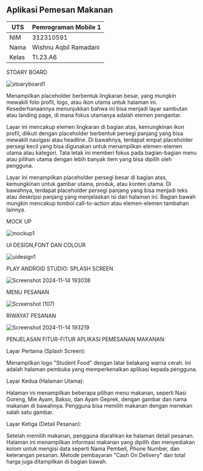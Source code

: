 ## Aplikasi Pemesan Makanan
| UTS  |  Pemrograman Mobile 1  
|-------|---------
| NIM   | 312310591
| Nama  | Wishnu Aqbil Ramadani
| Kelas | TI.23.A6

STOARY BOARD

![stoaryboard1](https://github.com/user-attachments/assets/eefb542f-48c5-4fce-94a8-07906a27d004)

Menampilkan placeholder berbentuk lingkaran besar, yang mungkin mewakili foto profil, logo, atau ikon utama untuk halaman ini.
Kesederhanaannya menunjukkan bahwa ini bisa menjadi layar sambutan atau landing page, di mana fokus utamanya adalah elemen pengantar.

Layar ini mencakup elemen lingkaran di bagian atas, kemungkinan ikon profil, diikuti dengan placeholder berbentuk persegi panjang yang bisa mewakili navigasi atau headline.
Di bawahnya, terdapat empat placeholder persegi kecil yang bisa digunakan untuk menampilkan elemen-elemen utama atau kategori. Tata letak ini memberi fokus pada bagian-bagian menu atau pilihan utama dengan lebih banyak item yang bisa dipilih oleh pengguna.

Layar ini menampilkan placeholder persegi besar di bagian atas, kemungkinan untuk gambar utama, produk, atau konten utama.
Di bawahnya, terdapat placeholder persegi panjang yang bisa menjadi teks atau deskripsi panjang yang menjelaskan isi dari halaman ini.
Bagian bawah mungkin mencakup tombol call-to-action atau elemen-elemen tambahan lainnya.

MOCK UP

![mockup1](https://github.com/user-attachments/assets/b85a1756-8916-4c8e-8489-a7132bf065c0)

UI DESIGN,FONT DAN COLOUR

![uidesign1](https://github.com/user-attachments/assets/88b4d5ad-78d0-4cee-a150-75605d88a75d)

PLAY ANDROID STUDIO:
SPLASH SCREEN

![Screenshot 2024-11-14 193038](https://github.com/user-attachments/assets/6a4a4a27-8196-4940-9f25-f0bef39db588)

MENU PESANAN

![Screenshot (107)](https://github.com/user-attachments/assets/414a63ea-49bb-47a1-9bd3-caa60f1fbf83)

RIWAYAT PESANAN

![Screenshot 2024-11-14 193219](https://github.com/user-attachments/assets/25e53947-46a7-464c-a8f7-ecd952d4ea01)

PENJELASAN FITUR-FITUR APLIKASI PEMESANAN MAKANAN:

Layar Pertama (Splash Screen):

Menampilkan logo "Student Food" dengan latar belakang warna cerah. Ini adalah halaman pembuka yang memperkenalkan aplikasi kepada pengguna.

Layar Kedua (Halaman Utama):

Halaman ini menampilkan beberapa pilihan menu makanan, seperti Nasi Goreng, Mie Ayam, Bakso, dan Ayam Geprek, dengan gambar dan nama makanan di bawahnya. Pengguna bisa memilih makanan dengan menekan salah satu gambar.

Layar Ketiga (Detail Pesanan):

Setelah memilih makanan, pengguna diarahkan ke halaman detail pesanan. Halaman ini menampilkan informasi makanan yang dipilih dan menyediakan kolom untuk mengisi data seperti Nama Pembeli, Phone Number, dan keterangan pesanan. Metode pembayaran "Cash On Delivery" dan total harga juga ditampilkan di bagian bawah.
